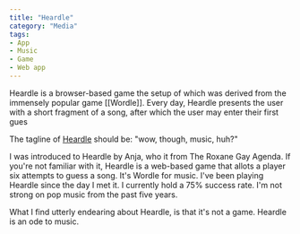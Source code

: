 ```yaml
---
title: "Heardle"
category: "Media"
tags:
- App
- Music
- Game
- Web app
---
```

Heardle is a browser-based game the setup of which was derived from the immensely popular game [[Wordle]]. Every day, Heardle presents the user with a short fragment of a song, after which the user may enter their first gues



The tagline of [Heardle](https://heardle.app) should be: "wow, though, music, huh?"

I was introduced to Heardle by Anja, who it from The Roxane Gay Agenda. If you're not familiar with it, Heardle is a web-based game that allots a player six attempts to guess a song. It's Wordle for music. I've been playing Heardle since the day I met it. I currently hold a 75% success rate. I'm not strong on pop music from the past five years.

What I find utterly endearing about Heardle, is that it's not a game. Heardle is an ode to music.